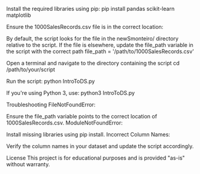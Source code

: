 Install the required libraries using pip:
pip install pandas scikit-learn matplotlib

Ensure the 1000SalesRecords.csv file is in the correct location:

By default, the script looks for the file in the newSmonteiro/ directory relative to the script.
If the file is elsewhere, update the file_path variable in the script with the correct path
file_path = '/path/to/1000SalesRecords.csv'

Open a terminal and navigate to the directory containing the script
cd /path/to/your/script

Run the script:
python IntroToDS.py

If you're using Python 3, use:
python3 IntroToDS.py

Troubleshooting
FileNotFoundError:

Ensure the file_path variable points to the correct location of 1000SalesRecords.csv.
ModuleNotFoundError:

Install missing libraries using pip install.
Incorrect Column Names:

Verify the column names in your dataset and update the script accordingly.

License
This project is for educational purposes and is provided "as-is" without warranty.
